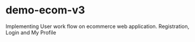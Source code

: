 # demo-ecom-v3
Implementing User work flow on ecommerce web application. Registration, Login and My Profile
